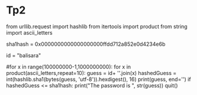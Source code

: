 # Tp2
from urllib.request import hashlib
from itertools import  product
from string import ascii_letters

sha1hash = 0x0000000000000000000ffdd712a852e0d4234e6b

id = "balisara"

#for x in range(100000000-1,1000000000):
for x in product(ascii_letters,repeat=10):
    guess = id+ ''.join(x)
    hashedGuess = int(hashlib.sha1(bytes(guess, 'utf-8')).hexdigest(), 16)
    print(guess, end='')
    if hashedGuess <= sha1hash:
        print("The password is ", str(guess))
        quit()
